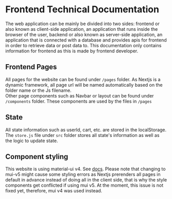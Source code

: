 # Frontend Technical Documentation
The web application can be mainly be divided into two sides: frontend or also known as client-side application, an application that runs inside the browser of the user, backend or also known as server-side application, an application that is connected with a database and provides apis for frontend in order to retrieve data or post data to. This documentation only contains information for frontend as this is made by frontend developer.

## Frontend Pages
All pages for the website can be found under `/pages` folder. As Nextjs is a dynamic framework, all page url will be named automatically based on the folder name or the Js filename. </br>
Other page components such as Navbar or layout can be found under `/components` folder. These components are used by the files in `/pages`

## State
All state information such as userId, cart, etc. are stored in the localStorage. The `store.js` file under `src` folder stores all state's information as well as the logic to update state.

## Component styling
This website is using material-ui v4. See [docs](https://v4.mui.com/getting-started/installation/). Please note that changing to mui-v5 might cause some styling errors as Nextjs prerenders all pages in default in advance instead of doing all in the client side, that is why the style components get conflicted if using mui v5. At the moment, this issue is not fixed yet, therefore, mui v4 was used instead.

